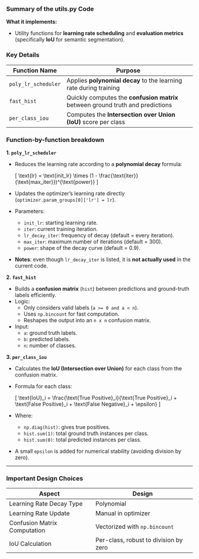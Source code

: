 ### Summary of the utils.py Code

**What it implements:**
- Utility functions for **learning rate scheduling** and **evaluation metrics** (specifically **IoU** for semantic segmentation).

### Key Details

| Function Name           | Purpose 
|-------------------------|---------
| `poly_lr_scheduler`     | Applies **polynomial decay** to the learning rate during training 
| `fast_hist`             | Quickly computes the **confusion matrix** between ground truth and predictions 
| `per_class_iou`         | Computes the **Intersection over Union (IoU)** score per class 


### Function-by-function breakdown

**1. `poly_lr_scheduler`**
- Reduces the learning rate according to a **polynomial decay** formula:
  
  \[
  \text{lr} = \text{init\_lr} \times (1 - \frac{\text{iter}}{\text{max\_iter}})^{\text{power}}
  \]
  
- Updates the optimizer’s learning rate directly (`optimizer.param_groups[0]['lr'] = lr`).
- Parameters:
  - `init_lr`: starting learning rate.
  - `iter`: current training iteration.
  - `lr_decay_iter`: frequency of decay (default = every iteration).
  - `max_iter`: maximum number of iterations (default = 300).
  - `power`: shape of the decay curve (default = 0.9).
- **Notes**: even though `lr_decay_iter` is listed, it is **not actually used** in the current code.

**2. `fast_hist`**
- Builds a **confusion matrix** (`hist`) between predictions and ground-truth labels efficiently.
- Logic:
  - Only considers valid labels (`a >= 0 and a < n`).
  - Uses `np.bincount` for fast computation.
  - Reshapes the output into an `n x n` confusion matrix.
- Input:
  - `a`: ground truth labels.
  - `b`: predicted labels.
  - `n`: number of classes.

**3. `per_class_iou`**
- Calculates the **IoU (Intersection over Union)** for each class from the confusion matrix.
- Formula for each class:

  \[
  \text{IoU}_i = \frac{\text{True Positive}_i}{\text{True Positive}_i + \text{False Positive}_i + \text{False Negative}_i + \epsilon}
  \]

- Where:
  - `np.diag(hist)`: gives true positives.
  - `hist.sum(1)`: total ground truth instances per class.
  - `hist.sum(0)`: total predicted instances per class.
- A small `epsilon` is added for numerical stability (avoiding division by zero).

---

### Important Design Choices

| Aspect                          | Design 
|---------------------------------|--------
| Learning Rate Decay Type        | Polynomial 
| Learning Rate Update            | Manual in optimizer 
| Confusion Matrix Computation    | Vectorized with `np.bincount` 
| IoU Calculation                 | Per-class, robust to division by zero 
